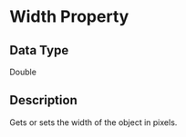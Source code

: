 # Width Property #
## Data Type ##
Double
## Description ##
Gets or sets the width of the object in pixels.